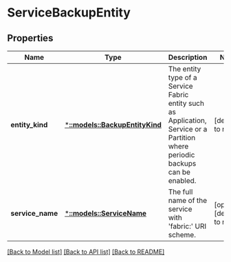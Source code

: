 # ServiceBackupEntity

## Properties
Name | Type | Description | Notes
------------ | ------------- | ------------- | -------------
**entity_kind** | [***::models::BackupEntityKind**](BackupEntityKind.md) | The entity type of a Service Fabric entity such as Application, Service or a Partition where periodic backups can be enabled. | [default to null]
**service_name** | [***::models::ServiceName**](ServiceName.md) | The full name of the service with &#39;fabric:&#39; URI scheme. | [optional] [default to null]

[[Back to Model list]](../README.md#documentation-for-models) [[Back to API list]](../README.md#documentation-for-api-endpoints) [[Back to README]](../README.md)


